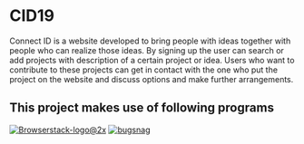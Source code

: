 # CID19

Connect ID is a website developed to bring people with ideas together with people who can realize those ideas. 
By signing up the user can search or add projects with description of a certain project or idea. Users who want to contribute to these 
projects can get in contact with the one who put the project on the website and discuss options and make further arrangements.

## This project makes use of following programs
[![Browserstack-logo@2x](https://user-images.githubusercontent.com/34754166/55586482-530ac080-5729-11e9-92f5-2289b5f479e6.png)](http://browserstack.com)
[![bugsnag](https://user-images.githubusercontent.com/34754166/55588366-ddedba00-572d-11e9-9e74-d0776c15da16.png)
](https://www.bugsnag.com/)
